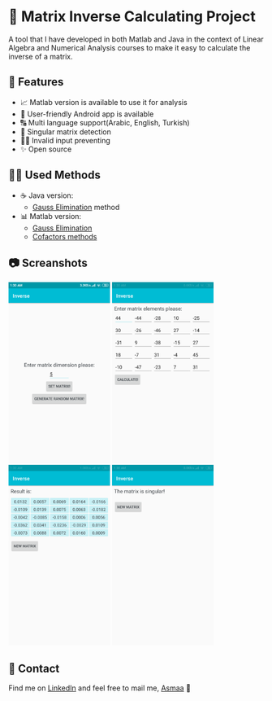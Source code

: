 # 🔢 Matrix Inverse Calculating Project
A tool that I have developed in both Matlab and Java in the context of Linear Algebra and Numerical 
Analysis courses to make it easy to calculate the inverse of a matrix.

## 💫 Features
* 📈 Matlab version is available to use it for analysis
* 🤗 User-friendly Android app is available
* 🔠 Multi language support(Arabic, English, Turkish)
* 🧐 Singular matrix detection
* 👨‍✈️ Invalid input preventing
* ✨ Open source

## 🤹‍♀️ Used Methods
- ☕ Java version: 
  - [Gauss Elimination](https://en.wikipedia.org/wiki/Gaussian_elimination#Finding_the_inverse_of_a_matrix) method
- 📊 Matlab version: 
  - [Gauss Elimination](https://en.wikipedia.org/wiki/Gaussian_elimination#Finding_the_inverse_of_a_matrix)
  - [Cofactors methods](https://www.toppr.com/guides/maths/determinants/adjoint-and-inverse-of-a-matrix/)

## 📷 Screanshots
<div float="left">
<img src="./Java%20version%20(Android%20App)/Screenshots/main.png" width="200"  />
<img src="./Java%20version%20(Android%20App)/Screenshots/setMatrix.png" width="200"  />
<img src="./Java%20version%20(Android%20App)/Screenshots/result.png" width="200"  />
<img src="./Java%20version%20(Android%20App)/Screenshots/singular.png" width="200"  />
<div>
  
## 🤝 Contact
Find me on [LinkedIn](https://www.linkedin.com/in/asmaamirkhan/) and feel free to mail me, [Asmaa](mailto:asmaamirkhan.am@gmail.com) 🦋
